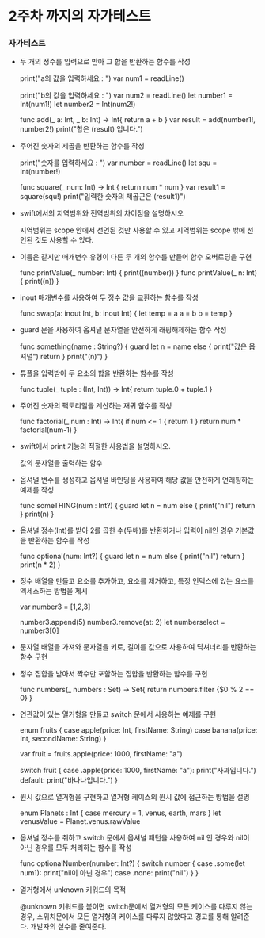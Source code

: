 # 2주차 까지의 자가테스트

### 자가테스트

- 두 개의 정수를 입력으로 받아 그 합을 반환하는 함수를 작성

    print("a의 값을 입력하세요 : ")
    var num1 = readLine()

    print("b의 값을 입력하세요 : ")
    var num2 =  readLine()
    let number1 = Int(num1!)
    let number2 = Int(num2!)

    func add(_ a: Int, _ b: Int) -> Int{
        return a + b
    }
    var result = add(number1!, number2!)
    print("합은 \(result) 입니다.")

- 주어진 숫자의 제곱을 반환하는 함수를 작성

    print("숫자를 입력하세요 : ")
    var number = readLine()
    let squ = Int(number!)

    func square(_ num: Int) -> Int {
        return num * num
    }
    var result1 = square(squ!)
    print("입력한 숫자의 제곱근은 \(result1)")

- swift에서의 지역범위와 전역범위의 차이점을 설명하시오

    지역범위는 scope 안에서 선언된 것만 사용할 수 있고 지역범위는 scope 밖에 선언된 것도 사용할 수 있다.
    
- 이름은 같지만 매개변수 유형이 다른 두 개의 함수를 만들어 함수 오버로딩을 구현

    func printValue(_ number: Int) {
        print(\(number))
    }
    func printValue(_ n: Int) {
        print(\(n))
    }

- inout 매개변수를 사용하여 두 정수 값을 교환하는 함수를 작성

    func swap(a: inout Int, b: inout Int) {
        let temp = a
        a = b
        b = temp
    }

- guard 문을 사용하여 옵셔널 문자열을 안전하게 래핑해제하는 함수 작성

    func something(name : String?) {
        guard let n = name else {
            print("값은 옵셔널")
            return
        }
        print("\(n)")
    }

- 튜플을 입력받아 두 요소의 합을 반환하는 함수를 작성

    func tuple(_ tuple : (Int, Int)) -> Int{
        return tuple.0 + tuple.1
    }

- 주어진 숫자의 팩토리얼을 계산하는 재귀 함수를 작성

    func factorial(_ num : Int) -> Int{
    if num <= 1 {
        return 1
        }
        return num * factorial(num-1)
    }

- swift에서 print 기능의 적절한 사용법을 설명하시오.

    값의 문자열을 출력하는 함수

- 옵셔널 변수를 생성하고 옵셔널 바인딩을 사용하여 해당 값을 안전하게 언래핑하는 예제를 작성

    func someTHING(num : Int?) {
    guard let n = num else {
        print("nil")
        return
        }
    print(n)
    }

- 옵셔널 정수(Int)를 받아 2를 곱한 수(두배)를 반환하거나 입력이 nil인 경우 기본값을 반환하는 함수를 작성

    func optional(num: Int?) {
        guard let n = num else {
            print("nil")
            return
        }
        print(n * 2)
    }

- 정수 배열을 만들고 요소를 추가하고, 요소를 제거하고, 특정 인덱스에 있는 요소를 액세스하는 방법을 제시

    var number3 = [1,2,3]

    number3.append(5)
    number3.remove(at: 2)
    let numberselect = number3[0]

- 문자열 배열을 가져와 문자열을 키로, 길이를 값으로 사용하여 딕셔너리를 반환하는 함수 구현

    
- 정수 집합을 받아서 짝수만 포함하는 집합을 반환하는 함수를 구현

    func numbers(_ numbers : Set<Int>) -> Set<Int>{
        return numbers.filter {$0 % 2 == 0}
    }

- 연관값이 있는 열거형을 만들고 switch 문에서 사용하는 예제를 구현

    enum fruits {
        case apple(price: Int, firstName: String)
        case banana(price: Int, secondName: String)
    }

    var fruit = fruits.apple(price: 1000, firstName: "a")

    switch fruit {
    case .apple(price: 1000, firstName: "a"):
        print("사과입니다.")
    default:
        print("바나나입니다.")
    }

- 원시 값으로 열거형을 구현하고 열거형 케이스의 원시 값에 접근하는 방법을 설명

    enum Planets : Int {
        case mercury = 1, venus, earth, mars
    }
    let venusValue = Planet.venus.rawValue

- 옵셔널 정수를 취하고 switch 문에서 옵셔널 패턴을 사용하여 nil 인 경우와 nil이 아닌 경우를 모두 처리하는 함수를 작성

    func optionalNumber(number: Int?) {
        switch number {
        case .some(let num1):
            print("nil이 아닌 경우")
        case .none:
            print("nil")
        }
    }

- 열거형에서 unknown 키워드의 목적

    @unknown 키워드를 붙이면 switch문에서 열거형의 모든 케이스를 다루지 않는 경우, 스위치문에서 모든 열거형의 케이스를 다루지 않았다고 경고를 통해 알려준다. 개발자의 실수를 줄여준다.
